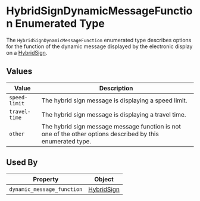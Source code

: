 # HybridSignDynamicMessageFunction Enumerated Type
The `HybridSignDynamicMessageFunction` enumerated type describes options for the function of the dynamic message displayed by the electronic display on a [HybridSign](/spec-content/objects/HybridSign.md).

## Values
Value | Description
--- | ---
`speed-limit` | The hybrid sign message is displaying a speed limit.
`travel-time` | The hybrid sign message is displaying a travel time.
`other` | The hybrid sign message message function is not one of the other options described by this enumerated type.

## Used By
Property | Object
--- | ---
`dynamic_message_function` | [HybridSign](/spec-content/objects/HybridSign.md)